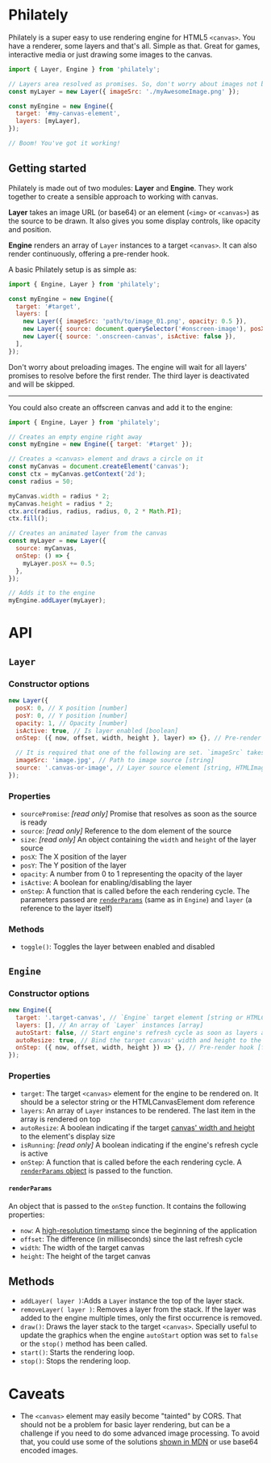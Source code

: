 # Philately

Philately is a super easy to use rendering engine for HTML5 `<canvas>`. You have a renderer, some layers and that's all. Simple as that. Great for games, interactive media or just drawing some images to the canvas.

```js
import { Layer, Engine } from 'philately';

// Layers area resolved as promises. So, don't worry about images not being ready.
const myLayer = new Layer({ imageSrc: './myAwesomeImage.png' });

const myEngine = new Engine({
  target: '#my-canvas-element',
  layers: [myLayer],
});

// Boom! You've got it working!
```

## Getting started

Philately is made out of two modules: **Layer** and **Engine**. They work together to create a sensible approach to working with canvas.

**Layer** takes an image URL (or base64) or an element (`<img>` or `<canvas>`) as the source to be drawn. It also gives you some display controls, like opacity and position.

**Engine** renders an array of `Layer` instances to a target `<canvas>`. It can also render continuously, offering a pre-render hook.

A basic Philately setup is as simple as:

```js
import { Engine, Layer } from 'philately';

const myEngine = new Engine({
  target: '#target',
  layers: [
    new Layer({ imageSrc: 'path/to/image_01.png', opacity: 0.5 }),
    new Layer({ source: document.querySelector('#onscreen-image'), posX: 100 }),
    new Layer({ source: '.onscreen-canvas', isActive: false }),
  ],
});
```

Don't worry about preloading images. The engine will wait for all layers' promises to resolve before the first render.
The third layer is deactivated and will be skipped.

---

You could also create an offscreen canvas and add it to the engine:

```js
import { Engine, Layer } from 'philately';

// Creates an empty engine right away
const myEngine = new Engine({ target: '#target' });

// Creates a <canvas> element and draws a circle on it
const myCanvas = document.createElement('canvas');
const ctx = myCanvas.getContext('2d');
const radius = 50;

myCanvas.width = radius * 2;
myCanvas.height = radius * 2;
ctx.arc(radius, radius, radius, 0, 2 * Math.PI);
ctx.fill();

// Creates an animated layer from the canvas
const myLayer = new Layer({
  source: myCanvas,
  onStep: () => {
    myLayer.posX += 0.5;
  },
});

// Adds it to the engine
myEngine.addLayer(myLayer);
```

# API

## `Layer`

### Constructor options

```js
new Layer({
  posX: 0, // X position [number]
  posY: 0, // Y position [number]
  opacity: 1, // Opacity [number]
  isActive: true, // Is layer enabled [boolean]
  onStep: ({ now, offset, width, height }, layer) => {}, // Pre-render hook [function]

  // It is required that one of the following are set. `imageSrc` takes precedence over `source`
  imageSrc: 'image.jpg', // Path to image source [string]
  source: '.canvas-or-image', // Layer source element [string, HTMLImageElement or HTMLCanvasElement]
});
```

### Properties

- `sourcePromise`: _[read only]_ Promise that resolves as soon as the source is ready
- `source`: _[read only]_ Reference to the dom element of the source
- `size`: _[read only]_ An object containing the `width` and `height` of the layer source
- `posX`: The X position of the layer
- `posY`: The Y position of the layer
- `opacity`: A number from 0 to 1 representing the opacity of the layer
- `isActive`: A boolean for enabling/disabling the layer
- `onStep`: A function that is called before the each rendering cycle. The parameters passed are [`renderParams`](#renderParams)
  (same as in `Engine`) and `layer` (a reference to the layer itself)

### Methods

- `toggle()`: Toggles the layer between enabled and disabled

## `Engine`

### Constructor options

```js
new Engine({
  target: '.target-canvas', // `Engine` target element [string or HTMLCanvasElement]
  layers: [], // An array of `Layer` instances [array]
  autoStart: false, // Start engine's refresh cycle as soon as layers are ready [boolean]
  autoResize: true, // Bind the target canvas' width and height to the element's display size [boolean]
  onStep: ({ now, offset, width, height }) => {}, // Pre-render hook [function]
});
```

### Properties

- `target`: The target `<canvas>` element for the engine to be rendered on. It should be a selector string
  or the HTMLCanvasElement dom reference
- `layers`: An array of `Layer` instances to be rendered. The last item in the array is rendered on top
- `autoResize`: A boolean indicating if the target [canvas' width and height](https://developer.mozilla.org/en-US/docs/Web/HTML/Element/canvas#Attributes) to the element's display size
- `isRunning`: _[read only]_ A boolean indicating if the engine's refresh cycle is active
- `onStep`: A function that is called before the each rendering cycle. A [`renderParams` object](#renderParams) is passed
  to the function.

#### `renderParams`

An object that is passed to the `onStep` function. It contains the following properties:

- `now`: A [high-resolution timestamp](https://developer.mozilla.org/en-US/docs/Web/API/Performance/now) since the beginning
  of the application
- `offset`: The difference (in milliseconds) since the last refresh cycle
- `width`: The width of the target canvas
- `height`: The height of the target canvas

## Methods

- `addLayer( layer )`:Adds a `Layer` instance the top of the layer stack.
- `removeLayer( layer )`: Removes a layer from the stack. If the layer was added to the engine multiple times, only the first
  occurrence is removed.
- `draw()`: Draws the layer stack to the target `<canvas>`. Specially useful to update the graphics when the engine `autoStart`
  option was set to `false` or the `stop()` method has been called.
- `start()`: Starts the rendering loop.
- `stop()`: Stops the rendering loop.

# Caveats

- The `<canvas>` element may easily become "tainted" by CORS. That should not be a problem for basic layer rendering, but can be a challenge if you need to do some advanced image processing. To avoid that, you could use some of the solutions [shown in MDN](https://developer.mozilla.org/en-US/docs/Web/HTML/CORS_enabled_image) or use base64 encoded images.
